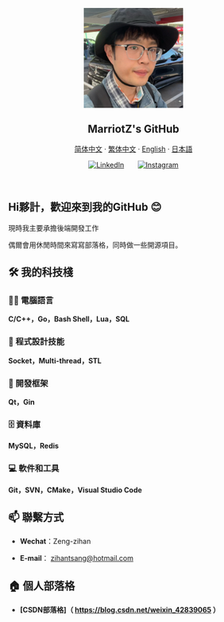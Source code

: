 <p align="center">
 <img width="200px" src="../resources/72234effd65bdc719fc801cce1fb1eee.jpg" align="center" alt="MarriotZ's GitHub" />
 <h2 align="center">MarriotZ's GitHub</h2>
</p>

<p align="center">
    <a href="/docs/readme_chs.md">简体中文</a>
    ·
    <a href="/docs/readme_cht.md">繁体中文</a>
    ·
    <a href="/docs/readme_en.md">English</a>
    ·
    <a href="/docs/readme_jp.md">日本語</a>
</p>
<!-- Social icons section -->
<p align="center">
  <a href="https://www.linkedin.com/in/max-zeng-1b26a8201"><img width="32px" title="LinkedIn" src="https://i.imgur.com/Y9lbNqu.png"/></a>
  &#8287;&#8287;&#8287;&#8287;&#8287;
  <a href="https://www.instagram.com/zihantsang"><img width="32px" title="Instagram" src="https://upload.wikimedia.org/wikipedia/commons/thumb/9/95/Instagram_logo_2022.svg/250px-Instagram_logo_2022.svg.png"/></a>
</p>
<br/>

## Hi夥計，歡迎來到我的GitHub 😊



現時我主要承擔後端開發工作



偶爾會用休閒時間來寫寫部落格，同時做一些開源項目。



## 🛠️ 我的科技棧



### 👨‍💻 電腦語言



**C/C++，Go，Bash Shell，Lua，SQL**



### 🔭 程式設計技能



**Socket，Multi-thread，STL**



### 🧰 開發框架



**Qt，Gin**



### 🗄️ 資料庫



**MySQL，Redis**



### 💻 軟件和工具



**Git，SVN，CMake，Visual Studio Code**



## 📫 聯繫方式



- **Wechat**：Zeng-zihan

- **E-mail**： zihantsang@hotmail.com



## 🏠 個人部落格



- **[CSDN部落格]（ https://blog.csdn.net/weixin_42839065 ）**




<!--
**MarriotZ/MarriotZ** is a ✨ _special_ ✨ repository because its `README.md` (this file) appears on your GitHub profile.

Here are some ideas to get you started:

- 🔭 I’m currently working on ...
- 🌱 I’m currently learning ...
- 👯 I’m looking to collaborate on ...
- 🤔 I’m looking for help with ...
- 💬 Ask me about ...
- 📫 How to reach me: ...
- 😄 Pronouns: ...
- ⚡ Fun fact: ...
-->
